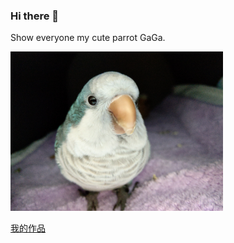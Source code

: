 ### Hi there 👋

Show everyone my cute parrot GaGa.

<img src="./IMAG3489.jpg" width="340"/>

[我的作品](https://jack850628.github.io/)
<!--
**jack850628/jack850628** is a ✨ _special_ ✨ repository because its `README.md` (this file) appears on your GitHub profile.

Here are some ideas to get you started:

- 🔭 I’m currently working on ...
- 🌱 I’m currently learning ...
- 👯 I’m looking to collaborate on ...
- 🤔 I’m looking for help with ...
- 💬 Ask me about ...
- 📫 How to reach me: ...
- 😄 Pronouns: ...
- ⚡ Fun fact: ...
-->
